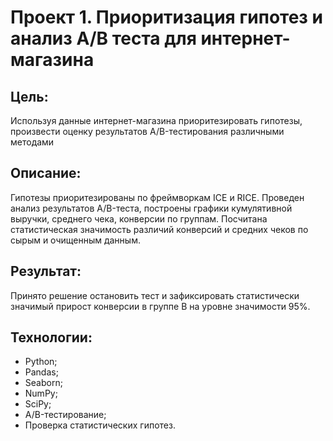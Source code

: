 # Проект 1. Приоритизация гипотез и анализ A/B теста для интернет-магазина
## Цель: 
Используя данные интернет-магазина приоритезировать гипотезы, произвести оценку результатов A/B-тестирования различными методами
## Описание: 
Гипотезы приоритезированы по фреймворкам ICE и RICE. Проведен анализ результатов A/B-теста, построены графики кумулятивной выручки, среднего чека, конверсии по группам. Посчитана статистическая значимость различий конверсий и средних чеков по сырым и очищенным данным.
## Результат:
Принято решение остановить тест и зафиксировать статистически значимый прирост конверсии в группе B на уровне значимости 95%.
## Технологии:
- Python;
- Pandas;
- Seaborn;
- NumPy;
- SciPy;
- A/B-тестирование;
- Проверка статистических гипотез.


